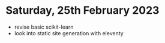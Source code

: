 # Saturday, 25th February 2023

- revise basic scikit-learn
- look into static site generation with eleventy
